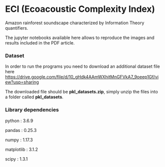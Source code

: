 # ECI (Ecoacoustic Complexity Index)

Amazon rainforest soundscape characterized by Information Theory quantifiers.

The jupyter notebooks available here allows to reproduce the images and results included in the PDF article.

### Dataset

In order to run the programs you need to download an additional dataset file here https://drive.google.com/file/d/10_gHdk4AAmWXhjtMnGFVkA7_9oeep1Gf/view?usp=sharing

The downloaded file should be __pkl_datasets.zip__, simply unzip the files into a folder called __pkl_datasets__. 

### Library dependencies

python           : 3.6.9

pandas           : 0.25.3

numpy            : 1.17.3

matplotlib       : 3.1.2

scipy            : 1.3.1

